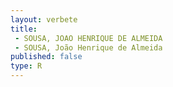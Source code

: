 ```yaml
---
layout: verbete
title:
 - SOUSA, JOAO HENRIQUE DE ALMEIDA
 - SOUSA, João Henrique de Almeida
published: false
type: R
---
```


